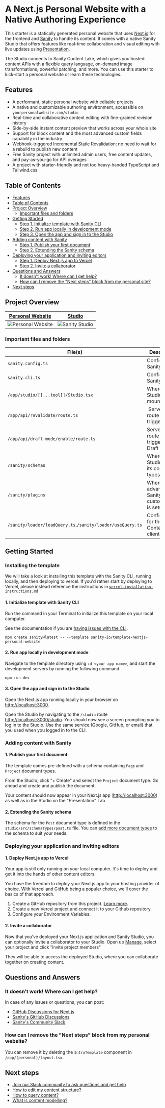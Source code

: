 # A Next.js Personal Website with a Native Authoring Experience<!-- omit in toc -->

This starter is a statically generated personal website that uses [Next.js][nextjs] for the frontend and [Sanity][sanity-homepage] to handle its content. It comes with a native Sanity Studio that offers features like real-time collaboration and visual editing with live updates using [Presentation][presentation].

The Studio connects to Sanity Content Lake, which gives you hosted content APIs with a flexible query language, on-demand image transformations, powerful patching, and more. You can use this starter to kick-start a personal website or learn these technologies.

## Features

- A performant, static personal website with editable projects
- A native and customizable authoring environment, accessible on `yourpersonalwebsite.com/studio`
- Real-time and collaborative content editing with fine-grained revision history
- Side-by-side instant content preview that works across your whole site
- Support for block content and the most advanced custom fields capability in the industry
- Webhook-triggered Incremental Static Revalidation; no need to wait for a rebuild to publish new content
- Free Sanity project with unlimited admin users, free content updates, and pay-as-you-go for API overages
- A project with starter-friendly and not too heavy-handed TypeScript and Tailwind.css

## Table of Contents

- [Features](#features)
- [Table of Contents](#table-of-contents)
- [Project Overview](#project-overview)
  - [Important files and folders](#important-files-and-folders)
- [ Getting Started](#configuration)
  - [Step 1. Initialize template with Sanity CLI](#initialize-template-with-sanity-cli)
  - [Step 2. Run app locally in development mode](#run-app-locally-in-development-mode)
  - [Step 3. Open the app and sign in to the Studio](#open-the-app-and-sign-in-to-the-studio)
- [Adding content with Sanity](#adding-content-with-sanity)
  - [Step 1. Publish your first document](#publish-your-first-document)
  - [Step 2. Extending the Sanity schema](#extending-the-sanity-schema)
- [Deploying your application and inviting editors]()
  - [Step 1. Deploy Next.js app to Vercel](#deploy-next.js-app-to-vercel)
  - [Step 2. Invite a collaborator](#invite-a-collaborator)
- [Questions and Answers](#questions-and-answers)
  - [It doesn't work! Where can I get help?](#it-doesnt-work-where-can-i-get-help)
  - [How can I remove the "Next steps" block from my personal site?](#how-can-i-remove-the-next-steps-block-from-my-personal-website)
- [Next steps](#next-steps)

## Project Overview

| [Personal Website](https://template-nextjs-personal-website.sanity.build/)                                                | [Studio](https://template-nextjs-personal-website.sanity.build/studio)                                                 |
| ------------------------------------------------------------------------------------------------------------------------- | ---------------------------------------------------------------------------------------------------------------------- |
| ![Personal Website](https://user-images.githubusercontent.com/6951139/206395107-e58a796d-13a9-400a-94b6-31cb5df054ab.png) | ![Sanity Studio](https://user-images.githubusercontent.com/6951139/206395521-8a5f103d-4a0c-4da8-aff5-d2a1961fb2c0.png) |

### Important files and folders

| File(s)                                                    | Description                                             |
| ---------------------------------------------------------- | ------------------------------------------------------- |
| `sanity.config.ts`                                         | Config file for Sanity Studio                           |
| `sanity.cli.ts`                                            | Config file for Sanity CLI                              |
| `/app/studio/[[...tool]]/Studio.tsx`                       | Where Sanity Studio is mounted                          |
| `/app/api/revalidate/route.ts`                             |  Serverless route for triggering ISR                    |
| `/app/api/draft-mode/enable/route.ts`                      | Serverless route for triggering Draft mode              |
| `/sanity/schemas`                                          | Where Sanity Studio gets its content types from         |
| `/sanity/plugins`                                          | Where the advanced Sanity Studio customization is setup |
| `/sanity/loader/loadQuery.ts`,`/sanity/loader/useQuery.ts` | Configuration for the Sanity Content Lake client        |

## Getting Started

### Installing the template

We will take a look at installing this template with the Sanity CLI, running locally, and then deploying to vercel. If you'd rather start by deploying to Vercel, please instead reference the instructions in [`vercel-installation-instructions.md`](./vercel-installation-instructions.md)

#### 1. Initialize template with Sanity CLI

Run the command in your Terminal to initialize this template on your local computer.

See the documentation if you are [having issues with the CLI](https://www.sanity.io/help/cli-errors).

```shell
npm create sanity@latest -- --template sanity-io/template-nextjs-personal-website
```

#### 2. Run app locally in development mode

Navigate to the template directory using `cd <your app name>`, and start the development servers by running the following command

```shell
npm run dev
```

#### 3. Open the app and sign in to the Studio

Open the Next.js app running locally in your browser on [http://localhost:3000](http://localhost:3000).

Open the Studio by navigating to the `/studio` route [http://localhost:3000/studio](http://localhost:3000/studio). You should now see a screen prompting you to log in to the Studio. Use the same service (Google, GitHub, or email) that you used when you logged in to the CLI.

### Adding content with Sanity

#### 1. Publish your first document

The template comes pre-defined with a schema containing `Page` and `Project` document types.

From the Studio, click "+ Create" and select the `Project` document type. Go ahead and create and publish the document.

Your content should now appear in your Next.js app ([http://localhost:3000](http://localhost:3000)) as well as in the Studio on the "Presentation" Tab

#### 2. Extending the Sanity schema

The schema for the `Post` document type is defined in the `studio/src/schemaTypes/post.ts` file. You can [add more document types](https://www.sanity.io/docs/schema-types) to the schema to suit your needs.

### Deploying your application and inviting editors

#### 1. Deploy Next.js app to Vercel

Your app is still only running on your local computer. It's time to deploy and get it into the hands of other content editors.

You have the freedom to deploy your Next.js app to your hosting provider of choice. With Vercel and GitHub being a popular choice, we'll cover the basics of that approach.

1. Create a GitHub repository from this project. [Learn more](https://docs.github.com/en/migrations/importing-source-code/using-the-command-line-to-import-source-code/adding-locally-hosted-code-to-github).
2. Create a new Vercel project and connect it to your Github repository.
3. Configure your Environment Variables.

#### 2. Invite a collaborator

Now that you’ve deployed your Next.js application and Sanity Studio, you can optionally invite a collaborator to your Studio. Open up [Manage](https://www.sanity.io/manage), select your project and click "Invite project members"

They will be able to access the deployed Studio, where you can collaborate together on creating content.

## Questions and Answers

### It doesn't work! Where can I get help?

In case of any issues or questions, you can post:

- [GitHub Discussions for Next.js][vercel-github]
- [Sanity's GitHub Discussions][sanity-github]
- [Sanity's Community Slack][sanity-community]

### How can I remove the "Next steps" block from my personal website?

You can remove it by deleting the `IntroTemplate` component in `/app/(personal)/layout.tsx`.

## Next steps

- [Join our Slack community to ask questions and get help][sanity-community]
- [How to edit my content structure?][sanity-schema-types]
- [How to query content?][sanity-groq]
- [What is content modelling?][sanity-content-modelling]

[vercel-deploy]: https://vercel.com/new/clone?repository-url=https%3A%2F%2Fgithub.com%2Fsanity-io%2Ftemplate-nextjs-personal-website&project-name=nextjs-personal-website&repository-name=nextjs-personal-website&demo-title=Personal+Website+with+Built-in+Content+Editing&demo-description=A+Sanity-powered+personal+website+with+built-in+content+editing+and+instant+previews.+Uses+App+Router.&demo-url=https%3A%2F%2Ftemplate-nextjs-personal-website.sanity.build%2F&demo-image=https%3A%2F%2Fuser-images.githubusercontent.com%2F6951139%2F206395107-e58a796d-13a9-400a-94b6-31cb5df054ab.png&integration-ids=oac_hb2LITYajhRQ0i4QznmKH7gx&external-id=nextjs%3Btemplate%3Dtemplate-nextjs-personal-website
[integration]: https://www.sanity.io/docs/vercel-integration?utm_source=github.com&utm_medium=referral&utm_campaign=nextjs-v3vercelstarter
[`.env.local.example`]: .env.local.example
[nextjs]: https://github.com/vercel/next.js
[sanity-create]: https://www.sanity.io/get-started/create-project?utm_source=github.com&utm_medium=referral&utm_campaign=nextjs-v3vercelstarter
[sanity-deployment]: https://www.sanity.io/docs/deployment?utm_source=github.com&utm_medium=referral&utm_campaign=nextjs-v3vercelstarter
[sanity-homepage]: https://www.sanity.io?utm_source=github.com&utm_medium=referral&utm_campaign=nextjs-v3vercelstarter
[sanity-community]: https://slack.sanity.io/
[sanity-schema-types]: https://www.sanity.io/docs/schema-types?utm_source=github.com&utm_medium=referral&utm_campaign=nextjs-v3vercelstarter
[sanity-github]: https://github.com/sanity-io/sanity/discussions
[sanity-groq]: https://www.sanity.io/docs/groq?utm_source=github.com&utm_medium=referral&utm_campaign=nextjs-v3vercelstarter
[sanity-content-modelling]: https://www.sanity.io/docs/content-modelling?utm_source=github.com&utm_medium=referral&utm_campaign=nextjs-v3vercelstarter
[sanity-webhooks]: https://www.sanity.io/docs/webhooks?utm_source=github.com&utm_medium=referral&utm_campaign=nextjs-v3vercelstarter
[localhost-3000]: http://localhost:3000
[localhost-3000-studio]: http://localhost:3000/studio
[vercel]: https://vercel.com
[vercel-github]: https://github.com/vercel/next.js/discussions
[personal-website-pages]: https://github.com/sanity-io/template-nextjs-personal-website
[presentation]: https://www.sanity.io/docs/presentation
